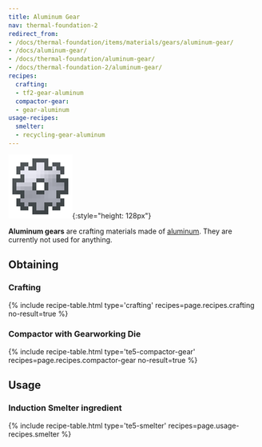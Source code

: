 ```yaml
---
title: Aluminum Gear
nav: thermal-foundation-2
redirect_from:
- /docs/thermal-foundation/items/materials/gears/aluminum-gear/
- /docs/aluminum-gear/
- /docs/thermal-foundation/aluminum-gear/
- /docs/thermal-foundation-2/aluminum-gear/
recipes:
  crafting:
  - tf2-gear-aluminum
  compactor-gear:
  - gear-aluminum
usage-recipes:
  smelter:
  - recycling-gear-aluminum
---
```


![Aluminum gear](/assets/images/thermal-foundation-2/gear-aluminum.png){:style="height: 128px"}


**Aluminum gears** are crafting materials made of
[aluminum](/docs/1.12/thermal-foundation-2/aluminum-ingot/). They are currently not used for anything.


Obtaining
---------

### Crafting
{% include recipe-table.html type='crafting' recipes=page.recipes.crafting no-result=true %}

### Compactor with Gearworking Die
{% include recipe-table.html type='te5-compactor-gear' recipes=page.recipes.compactor-gear no-result=true %}


Usage
-----

### Induction Smelter ingredient
{% include recipe-table.html type='te5-smelter' recipes=page.usage-recipes.smelter %}
